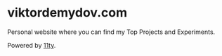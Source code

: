 # viktordemydov.com

Personal website where you can find my Top Projects and Experiments.

Powered by [11ty](https://www.11ty.dev/).
